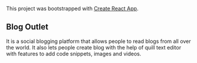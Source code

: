 This project was bootstrapped with [Create React App](https://github.com/facebook/create-react-app).
## Blog Outlet
It is a social blogging platform that allows people to read blogs from all over the world. It also lets people create blog with the help of quill text editor with features to add code snippets, images and videos.
